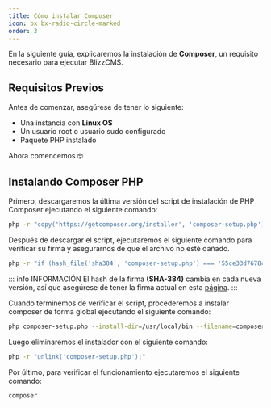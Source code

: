 ```yaml
---
title: Cómo instalar Composer
icon: bx bx-radio-circle-marked
order: 3
---
```


En la siguiente guía, explicaremos la instalación de **Composer**, un requisito necesario para ejecutar BlizzCMS.

## Requisitos Previos

Antes de comenzar, asegúrese de tener lo siguiente:

- Una instancia con **Linux OS**
- Un usuario root o usuario sudo configurado
- Paquete PHP instalado

Ahora comencemos :nerd_face:

## Instalando Composer PHP

Primero, descargaremos la última versión del script de instalación de PHP Composer ejecutando el siguiente comando:

```bash
php -r "copy('https://getcomposer.org/installer', 'composer-setup.php');"
```

Después de descargar el script, ejecutaremos el siguiente comando para verificar su firma y asegurarnos de que el archivo no esté dañado.

```bash
php -r "if (hash_file('sha384', 'composer-setup.php') === '55ce33d7678c5a611085589f1f3ddf8b3c52d662cd01d4ba75c0ee0459970c2200a51f492d557530c71c15d8dba01eae') { echo 'Installer verified'; } else { echo 'Installer corrupt'; unlink('composer-setup.php'); } echo PHP_EOL;"
```

::: info INFORMACIÓN
El hash de la firma **(SHA-384)** cambia en cada nueva versión, así que asegúrese de tener la firma actual en esta [página](https://composer.github.io/pubkeys.html).
:::

Cuando terminemos de verificar el script, procederemos a instalar composer de forma global ejecutando el siguiente comando:

```bash
php composer-setup.php --install-dir=/usr/local/bin --filename=composer
```

Luego eliminaremos el instalador con el siguiente comando:

```bash
php -r "unlink('composer-setup.php');"
```

Por último, para verificar el funcionamiento ejecutaremos el siguiente comando:

```bash
composer
```
